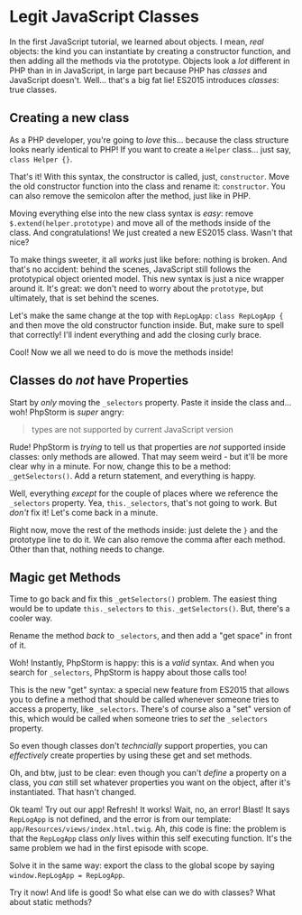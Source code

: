 # Legit JavaScript Classes

In the first JavaScript tutorial, we learned about objects. I mean, *real* objects:
the kind you can instantiate by creating a constructor function, and then adding
all the methods via the prototype. Objects look a *lot* different in PHP than in
in JavaScript, in large part because PHP has *classes* and JavaScript doesn't. Well...
that's a big fat lie! ES2015 introduces *classes*: true classes.

## Creating a new class

As a PHP developer, you're going to *love* this... because the class structure looks
nearly identical to PHP! If you want to create a `Helper` class... just say,
`class Helper {}`.

That's it! With this syntax, the constructor is called, just, `constructor`. Move
the old constructor function into the class and rename it: `constructor`. You can
also remove the semicolon after the method, just like in PHP.

Moving everything else into the new class syntax is *easy*: remove `$.extend(helper.prototype)`
and move all of the methods inside of the class. And congratulations! We just created
a new ES2015 class. Wasn't that nice?

To make things sweeter, it all *works* just like before: nothing is broken. And that's
no accident: behind the scenes, JavaScript still follows the prototypical object
oriented model. This new syntax is just a nice wrapper around it. It's great: we
don't need to worry about the `prototype`, but ultimately, that is set behind the
scenes.

Let's make the same change at the top with `RepLogApp`: `class RepLogApp {` and
then move the old constructor function inside. But, make sure to spell that correctly!
I'll indent everything and add the closing curly brace.

Cool! Now we all we need to do is move the methods inside!

## Classes do *not* have Properties

Start by *only* moving the `_selectors` property. Paste it inside the class and...
woh! PhpStorm is *super* angry:

> types are not supported by current JavaScript version

Rude! PhpStorm is *trying* to tell us that properties are *not* supported inside
classes: only methods are allowed. That may seem weird - but it'll be more clear
why in a minute. For now, change this to be a method: `_getSelectors()`. Add a
return statement, and everything is happy.

Well, everything *except* for the couple of places where we reference the `_selectors`
property. Yea, `this._selectors`, that's not going to work. But *don't* fix it!
Let's come back in a minute.

Right now, move the rest of the methods inside: just delete the `}` and the prototype
line to do it. We can also remove the comma after each method. Other than that,
nothing needs to change.

## Magic get Methods

Time to go back and fix this `_getSelectors()` problem. The easiest thing would be
to update `this._selectors` to `this._getSelectors()`. But, there's a cooler
way.

Rename the method *back* to `_selectors`, and then add a "get space" in front of
it.

Woh! Instantly, PhpStorm is happy: this is a *valid* syntax. And when you search
for `_selectors`, PhpStorm is happy about those calls too!

This is the new "get" syntax: a special new feature from ES2015 that allows you
to define a method that should be called whenever someone tries to access a property,
like `_selectors`. There's of course also a "set" version of this, which would be
called when someone tries to *set* the `_selectors` property.

So even though classes don't *techncially* support properties, you can *effectively*
create properties by using these get and set methods.

Oh, and btw, just to be clear: even though you can't *define* a property on a class,
you *can* still set whatever properties you want on the object, after it's instantiated.
That hasn't changed.

Ok team! Try out our app! Refresh! It works! Wait, no, an error! Blast! It says
`RepLogApp` is not defined, and the error is from our template:
`app/Resources/views/index.html.twig`. Ah, *this* code is fine: the problem is that
the `RepLogApp` class *only* lives within this self executing function. It's the
same problem we had in the first episode with scope.

Solve it in the same way: export the class to the global scope by saying
`window.RepLogApp = RepLogApp`.

Try it now! And life is good! So what else can we do with classes? What about
static methods?
